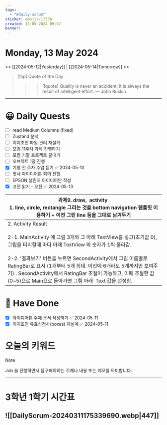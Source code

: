 ```yaml
---
tags:
  - "#daily-scrum"
sticker: emoji//1f33b
created: 13-05-2024 09:57
banner:
---
```

# Monday, 13 May 2024
<< [[2024-05-12|Yesterday]] | [[2024-05-14|Tomorrow]] >>

> [!tip] Quote of the Day  
> > > [!quote] Quality is never an accident; it is always the result of intelligent effort.
> — John Ruskin

---

#  😀 Daily Quests
- [ ] read Medium Columns (fixed)
- [ ] Zustand 분석
- [ ] 이지조인 파일 관리 재설계
- [ ] 모컴 11주차 과제 진행하기
- [ ] 모컴 기말 프로젝트 끝내기
- [ ] 오브젝트 1장 진행
- [x] 기창 전 주차 수업 듣기 ✅ 2024-05-13
- [ ] 멋사 아이디어톤 회의 진행
- [ ] EPSON 챌린지 아이디어안 작성
- [x] 고전 읽기 - 오전 ✅ 2024-05-13

| 과제9. draw,  activity <br>1. line, circle, rectangle 그리는 것을 bottom navigation 템플릿 이용하기 + 이전 그린 line 등을 그대로 남겨두기                                                                                                                                                                                                    |
| ----------------------------------------------------------------------------------------------------------------------------------------------------------------------------------------------------------------------------------------------------------------------------------------------------------------- |
| 2. Activity Result <br><br>2-1. MainActivity 에 그림 3개와 그 아래 TextView를 넣고(초기값 0), 그림을 터치할때 마다 아래 TextView 의 숫자가 1씩 올라감. <br><br>2-2. '결과보기' 버튼을 누르면 SecondActivity에서 그림 이름별로 RatingBar로 표시 (1개부터 5개 최대. 이전에 6개라도 5개까지만 보여주기) . SecondActivity에서 RatingBar 조절이 가능하고, 이때 조절한 값(0~5)으로 Main으로 돌아가면 그림 아래  Text 값을 설정함. |
# 🙂 Have Done
- [x] 아이디어톤 주제 문서 작성하기 ✅ 2024-05-11
- [x] 이지조인 유효성검사(boxes) 재설계 ✅ 2024-05-11

# 오늘의 키워드

> [!NOTE]
> Job 을 진행하면서 탐구해야하는 주제나 내용 또는 메모를 의미합니다.


---

# 3학년 1학기 시간표

![[DailyScrum-20240311175339690.webp|447]]
---


